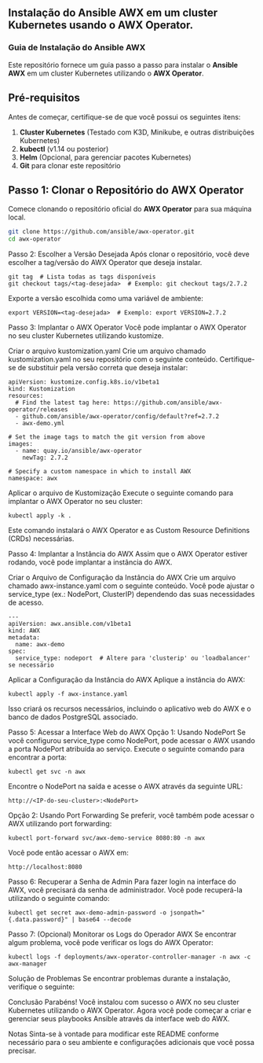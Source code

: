 ## Instalação do Ansible AWX em um cluster Kubernetes usando o AWX Operator.

### Guia de Instalação do Ansible AWX

Este repositório fornece um guia passo a passo para instalar o **Ansible AWX** em um cluster Kubernetes utilizando o **AWX Operator**.

## Pré-requisitos

Antes de começar, certifique-se de que você possui os seguintes itens:

1. **Cluster Kubernetes** (Testado com K3D, Minikube, e outras distribuições Kubernetes)
2. **kubectl** (v1.14 ou posterior)
3. **Helm** (Opcional, para gerenciar pacotes Kubernetes)
4. **Git** para clonar este repositório

## Passo 1: Clonar o Repositório do AWX Operator

Comece clonando o repositório oficial do **AWX Operator** para sua máquina local.

```bash
git clone https://github.com/ansible/awx-operator.git
cd awx-operator
```
Passo 2: Escolher a Versão Desejada
Após clonar o repositório, você deve escolher a tag/versão do AWX Operator que deseja instalar.
```
git tag  # Lista todas as tags disponíveis
git checkout tags/<tag-desejada>  # Exemplo: git checkout tags/2.7.2
```
Exporte a versão escolhida como uma variável de ambiente:

```
export VERSION=<tag-desejada>  # Exemplo: export VERSION=2.7.2
```
Passo 3: Implantar o AWX Operator
Você pode implantar o AWX Operator no seu cluster Kubernetes utilizando kustomize.

Criar o arquivo kustomization.yaml
Crie um arquivo chamado kustomization.yaml no seu repositório com o seguinte conteúdo. Certifique-se de substituir <tag> pela versão correta que deseja instalar:

```
apiVersion: kustomize.config.k8s.io/v1beta1
kind: Kustomization
resources:
  # Find the latest tag here: https://github.com/ansible/awx-operator/releases
  - github.com/ansible/awx-operator/config/default?ref=2.7.2
  - awx-demo.yml

# Set the image tags to match the git version from above
images:
  - name: quay.io/ansible/awx-operator
    newTag: 2.7.2

# Specify a custom namespace in which to install AWX
namespace: awx

```
Aplicar o arquivo de Kustomização
Execute o seguinte comando para implantar o AWX Operator no seu cluster:

```
kubectl apply -k .
```
Este comando instalará o AWX Operator e as Custom Resource Definitions (CRDs) necessárias.

Passo 4: Implantar a Instância do AWX
Assim que o AWX Operator estiver rodando, você pode implantar a instância do AWX.

Criar o Arquivo de Configuração da Instância do AWX
Crie um arquivo chamado awx-instance.yaml com o seguinte conteúdo. Você pode ajustar o service_type (ex.: NodePort, ClusterIP) dependendo das suas necessidades de acesso.

```
---
apiVersion: awx.ansible.com/v1beta1
kind: AWX
metadata:
  name: awx-demo
spec:
  service_type: nodeport  # Altere para 'clusterip' ou 'loadbalancer' se necessário
```
Aplicar a Configuração da Instância do AWX
Aplique a instância do AWX:

```
kubectl apply -f awx-instance.yaml
```
Isso criará os recursos necessários, incluindo o aplicativo web do AWX e o banco de dados PostgreSQL associado.

Passo 5: Acessar a Interface Web do AWX
Opção 1: Usando NodePort
Se você configurou service_type como NodePort, pode acessar o AWX usando a porta NodePort atribuída ao serviço. Execute o seguinte comando para encontrar a porta:

```
kubectl get svc -n awx
```
Encontre o NodePort na saída e acesse o AWX através da seguinte URL:

```
http://<IP-do-seu-cluster>:<NodePort>
```
Opção 2: Usando Port Forwarding
Se preferir, você também pode acessar o AWX utilizando port forwarding:

```
kubectl port-forward svc/awx-demo-service 8080:80 -n awx
```
Você pode então acessar o AWX em:

```
http://localhost:8080
```
Passo 6: Recuperar a Senha de Admin
Para fazer login na interface do AWX, você precisará da senha de administrador. Você pode recuperá-la utilizando o seguinte comando:

```
kubectl get secret awx-demo-admin-password -o jsonpath="{.data.password}" | base64 --decode
```
Passo 7: (Opcional) Monitorar os Logs do Operador AWX
Se encontrar algum problema, você pode verificar os logs do AWX Operator:

```
kubectl logs -f deployments/awx-operator-controller-manager -n awx -c awx-manager
```
Solução de Problemas
Se encontrar problemas durante a instalação, verifique o seguinte:

Conclusão
Parabéns! Você instalou com sucesso o AWX no seu cluster Kubernetes utilizando o AWX Operator. Agora você pode começar a criar e gerenciar seus playbooks Ansible através da interface web do AWX.

Notas
Sinta-se à vontade para modificar este README conforme necessário para o seu ambiente e configurações adicionais que você possa precisar.

